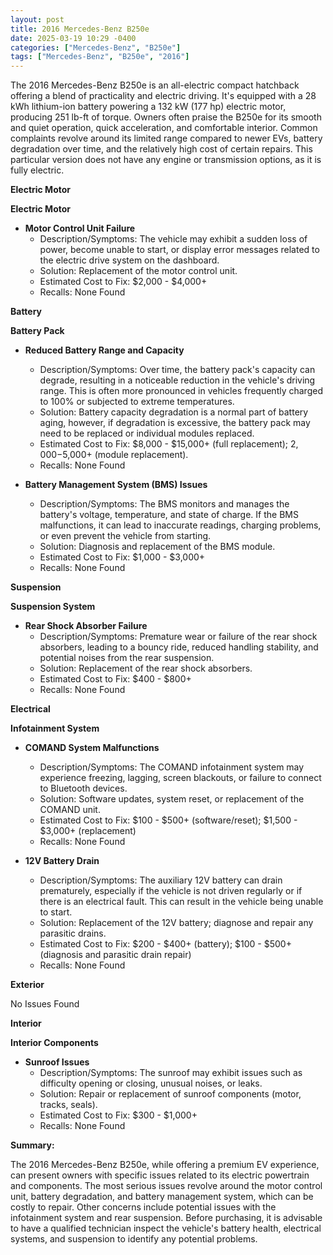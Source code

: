```yaml
---
layout: post
title: 2016 Mercedes-Benz B250e
date: 2025-03-19 10:29 -0400
categories: ["Mercedes-Benz", "B250e"]
tags: ["Mercedes-Benz", "B250e", "2016"]
---
```

The 2016 Mercedes-Benz B250e is an all-electric compact hatchback offering a blend of practicality and electric driving. It's equipped with a 28 kWh lithium-ion battery powering a 132 kW (177 hp) electric motor, producing 251 lb-ft of torque. Owners often praise the B250e for its smooth and quiet operation, quick acceleration, and comfortable interior. Common complaints revolve around its limited range compared to newer EVs, battery degradation over time, and the relatively high cost of certain repairs. This particular version does not have any engine or transmission options, as it is fully electric.

**Electric Motor**

**Electric Motor**
* **Motor Control Unit Failure**
    * Description/Symptoms: The vehicle may exhibit a sudden loss of power, become unable to start, or display error messages related to the electric drive system on the dashboard.
    * Solution: Replacement of the motor control unit.
    * Estimated Cost to Fix: $2,000 - $4,000+
    * Recalls: None Found

**Battery**

**Battery Pack**
* **Reduced Battery Range and Capacity**
    * Description/Symptoms: Over time, the battery pack's capacity can degrade, resulting in a noticeable reduction in the vehicle's driving range. This is often more pronounced in vehicles frequently charged to 100% or subjected to extreme temperatures.
    * Solution: Battery capacity degradation is a normal part of battery aging, however, if degradation is excessive, the battery pack may need to be replaced or individual modules replaced.
    * Estimated Cost to Fix: $8,000 - $15,000+ (full replacement); $2,000-$5,000+ (module replacement).
    * Recalls: None Found

* **Battery Management System (BMS) Issues**
    * Description/Symptoms: The BMS monitors and manages the battery's voltage, temperature, and state of charge. If the BMS malfunctions, it can lead to inaccurate readings, charging problems, or even prevent the vehicle from starting.
    * Solution: Diagnosis and replacement of the BMS module.
    * Estimated Cost to Fix: $1,000 - $3,000+
    * Recalls: None Found

**Suspension**

**Suspension System**
* **Rear Shock Absorber Failure**
    * Description/Symptoms: Premature wear or failure of the rear shock absorbers, leading to a bouncy ride, reduced handling stability, and potential noises from the rear suspension.
    * Solution: Replacement of the rear shock absorbers.
    * Estimated Cost to Fix: $400 - $800+
    * Recalls: None Found

**Electrical**

**Infotainment System**
* **COMAND System Malfunctions**
    * Description/Symptoms: The COMAND infotainment system may experience freezing, lagging, screen blackouts, or failure to connect to Bluetooth devices.
    * Solution: Software updates, system reset, or replacement of the COMAND unit.
    * Estimated Cost to Fix: $100 - $500+ (software/reset); $1,500 - $3,000+ (replacement)
    * Recalls: None Found

* **12V Battery Drain**
    * Description/Symptoms: The auxiliary 12V battery can drain prematurely, especially if the vehicle is not driven regularly or if there is an electrical fault. This can result in the vehicle being unable to start.
    * Solution: Replacement of the 12V battery; diagnose and repair any parasitic drains.
    * Estimated Cost to Fix: $200 - $400+ (battery); $100 - $500+ (diagnosis and parasitic drain repair)
    * Recalls: None Found

**Exterior**

No Issues Found

**Interior**

**Interior Components**
* **Sunroof Issues**
    * Description/Symptoms: The sunroof may exhibit issues such as difficulty opening or closing, unusual noises, or leaks.
    * Solution: Repair or replacement of sunroof components (motor, tracks, seals).
    * Estimated Cost to Fix: $300 - $1,000+
    * Recalls: None Found

**Summary:**

The 2016 Mercedes-Benz B250e, while offering a premium EV experience, can present owners with specific issues related to its electric powertrain and components. The most serious issues revolve around the motor control unit, battery degradation, and battery management system, which can be costly to repair. Other concerns include potential issues with the infotainment system and rear suspension. Before purchasing, it is advisable to have a qualified technician inspect the vehicle's battery health, electrical systems, and suspension to identify any potential problems.

